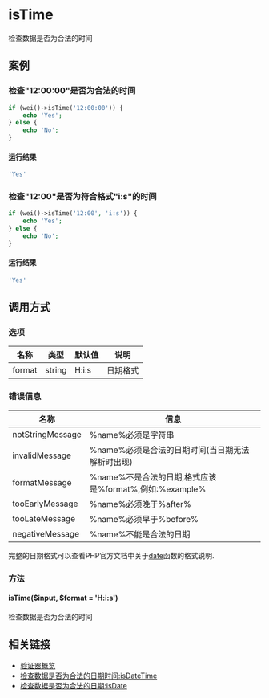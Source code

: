 isTime
======

检查数据是否为合法的时间

案例
----

### 检查"12:00:00"是否为合法的时间
```php
if (wei()->isTime('12:00:00')) {
    echo 'Yes';
} else {
    echo 'No';
}
```

#### 运行结果
```php
'Yes'
```

### 检查"12:00"是否为符合格式"i:s"的时间
```php
if (wei()->isTime('12:00', 'i:s')) {
    echo 'Yes';
} else {
    echo 'No';
}
```

#### 运行结果
```php
'Yes'
```

调用方式
--------

### 选项

名称          | 类型    | 默认值     | 说明
--------------|---------|------------|----------
format        | string  | H:i:s      | 日期格式

### 错误信息

名称                    | 信息
------------------------|------
notStringMessage        | %name%必须是字符串
invalidMessage          | %name%必须是合法的日期时间(当日期无法解析时出现)
formatMessage           | %name%不是合法的日期,格式应该是%format%,例如:%example%
tooEarlyMessage         | %name%必须晚于%after%
tooLateMessage          | %name%必须早于%before%
negativeMessage         | %name%不能是合法的日期

完整的日期格式可以查看PHP官方文档中关于[date](http://php.net/manual/zh/function.date.php)函数的格式说明. 

### 方法

#### isTime($input, $format = 'H:i:s')
检查数据是否为合法的时间

相关链接
--------

* [验证器概览](../book/validators.md)
* [检查数据是否为合法的日期时间:isDateTime](isDateTime.md)
* [检查数据是否为合法的日期:isDate](isDate.md)